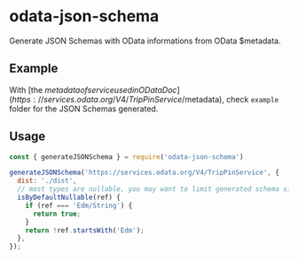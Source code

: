 # odata-json-schema

Generate JSON Schemas with OData informations from OData $metadata.

## Example
With [the $metadata of service used in OData Doc](https://services.odata.org/V4/TripPinService/$metadata), check `example` folder for the JSON Schemas generated.

## Usage
```js
const { generateJSONSchema } = require('odata-json-schema')

generateJSONSchema('https://services.odata.org/V4/TripPinService', {
  dist: './dist',
  // most types are nullable, you may want to limit generated schema size by considering some of the types are by default nullable
  isByDefaultNullable(ref) {
    if (ref === 'Edm/String') {
      return true;
    }
    return !ref.startsWith('Edm');
  },
});
```